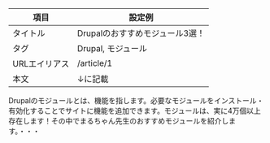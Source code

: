 | 項目 | 設定例 |
| --- | --- |
| タイトル | Drupalのおすすめモジュール3選！ |
|タグ|Drupal, モジュール|
| URLエイリアス | /article/1 |
| 本文 |↓に記載|

Drupalのモジュールとは、機能を指します。必要なモジュールをインストール・有効化することでサイトに機能を追加できます。モジュールは、実に4万個以上存在します！その中でまるちゃん先生のおすすめモジュールを紹介します。・・・
